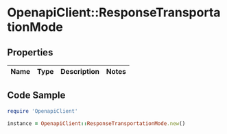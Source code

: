 # OpenapiClient::ResponseTransportationMode

## Properties

Name | Type | Description | Notes
------------ | ------------- | ------------- | -------------

## Code Sample

```ruby
require 'OpenapiClient'

instance = OpenapiClient::ResponseTransportationMode.new()
```


